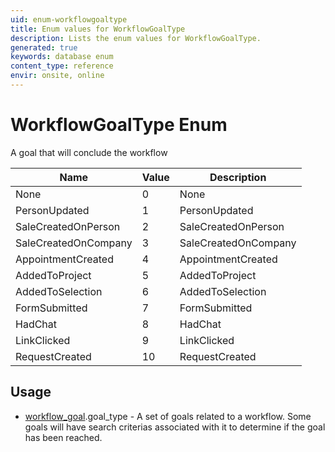 ```yaml
---
uid: enum-workflowgoaltype
title: Enum values for WorkflowGoalType
description: Lists the enum values for WorkflowGoalType.
generated: true
keywords: database enum
content_type: reference
envir: onsite, online
---
```


# WorkflowGoalType Enum

A goal that will conclude the workflow

| Name | Value | Description |
|------|-------|-------------|
|None|0|None|
|PersonUpdated|1|PersonUpdated|
|SaleCreatedOnPerson|2|SaleCreatedOnPerson|
|SaleCreatedOnCompany|3|SaleCreatedOnCompany|
|AppointmentCreated|4|AppointmentCreated|
|AddedToProject|5|AddedToProject|
|AddedToSelection|6|AddedToSelection|
|FormSubmitted|7|FormSubmitted|
|HadChat|8|HadChat|
|LinkClicked|9|LinkClicked|
|RequestCreated|10|RequestCreated|

## Usage

* [workflow_goal](../workflow-goal.md).goal_type - A set of goals related to a workflow. Some goals will have search criterias associated with it to determine if the goal has been reached.
